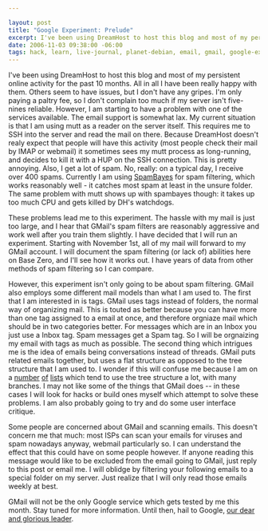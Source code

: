 ```yaml
--- 

layout: post
title: "Google Experiment: Prelude"
excerpt: I've been using DreamHost to host this blog and most of my persistent online activity for the past 10 months.  All in all I have been really happy with them.   Others seem to have issues, but I don't have any gripes.  I'm only paying a paltry fee, so I don't complain too much if my server isn't five-nines reliable.  However, I am starting to have a problem with one of the services available.  The email support is somewhat lax.  My current situation is that I am using mutt as a reader on the server itself.  This requires me to SSH into the server and read the mail on there.
date: 2006-11-03 09:38:00 -06:00
tags: hack, learn, live-journal, planet-debian, email, gmail, google-experiment, spam
---
```

I've been using DreamHost to host this blog and most of my persistent online activity for the past 10 months.  All in all I have been really happy with them.   Others seem to have issues, but I don't have any gripes.  I'm only paying a paltry fee, so I don't complain too much if my server isn't five-nines reliable.  However, I am starting to have a problem with one of the services available.  The email support is somewhat lax.  My current situation is that I am using mutt as a reader on the server itself.  This requires me to SSH into the server and read the mail on there.  Because DreamHost doesn't realy expect that people will have this activity (most people check their mail by IMAP or webmail) it sometimes sees my mutt process as long-running, and decides to kill it with a HUP on the SSH connection.  This is pretty annoying.  Also, I get a lot of spam.  No, really: on a typical day, I receive over 400 spams.  Currently I am using <a title="Bayesian anti-spam filter" href="http://spambayes.sourceforge.net/">SpamBayes</a> for spam filtering, which works reasonably well - it catches most spam at least in the unsure folder.  The same problem with mutt shows up with spambayes though: it takes up too much CPU and gets killed by DH's watchdogs.

<!-- s9ymdb:5 --><img class="alignright" style="float: right; border: 0px; padding-left: 5px; padding-right: 5px;" src="/wp-content/uploads/logos/logo1.gif" alt="" />These problems lead me to this experiment.  The hassle with my mail is just too large, and I hear that GMail's spam filters are reasonably aggressive and work well after you train them slightly.  I have decided that I will run an experiment.  Starting with November 1st, all of my mail will forward to my GMail account.  I will document the spam filtering (or lack of) abilities here on Base Zero, and I'll see how it works out.  I have years of data from other methods of spam filtering so I can compare.

However, this experiment isn't only going to be about spam filtering.  GMail also employs some different mail models than what I am used to. The first that I am interested in is tags.  GMail uses tags instead of folders, the normal way of organizing mail.  This is touted as better because you can have more than one tag assigned to a email at once, and therefore orgniaze mail which should be in two categories better.  For messages which are in an Inbox you just use a Inbox tag.  Spam messages get a Spam tag.  So I will be orgnaizing my email with tags as much as possible.  The second thing which intrigues me is the idea of emails being conversations instead of threads.  GMail puts related emails together, but uses a flat structure as opposed to the tree structure that I am used to.  I wonder if this will confuse me because I am on a <a title="Debian Developer's Mailing List" href="http://lists.debian.org/debian-devel/">number</a> <a title="Debian Project Mailing List" href="http://lists.debian.org/debian-project/">of</a> <a title="Debian Mentors Mailing List" href="http://lists.debian.org/debian-mentors/">lists</a> which tend to use the tree structure a lot, with many branches.  I may not like some of the things that GMail does -- in these cases I will look for hacks or build ones myself which attempt to solve these problems.  I am also probably going to try and do some user interface critique.

Some people are concerned about GMail and scanning emails.  This doesn't concern me that much: most ISPs can scan your emails for viruses and spam nowadays anyway, webmail particularly so.  I can understand the effect that this could have on some people however.  If anyone reading this message would like to be excluded from the email going to GMail, just reply to this post or email me.  I will oblidge by filtering your following emails to a special folder on my server. Just realize that I will only read those emails weekly at best.

GMail will not be the only Google service which gets tested by me this month.  Stay tuned for more information.  Until then, hail to Google, <a title="ZeFrank's The Show" href="http://www.zefrank.com/theshow/archives/2006/03/032806.html">our dear and glorious leader</a>.
